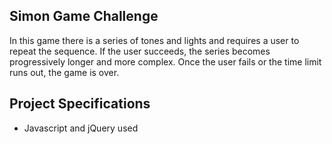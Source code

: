 ## Simon Game Challenge

In this game there is a series of tones and lights and requires a user to repeat the sequence. If the user succeeds, the series becomes progressively longer and more complex. Once the user fails or the time limit runs out, the game is over.

## Project Specifications
- Javascript and jQuery used


